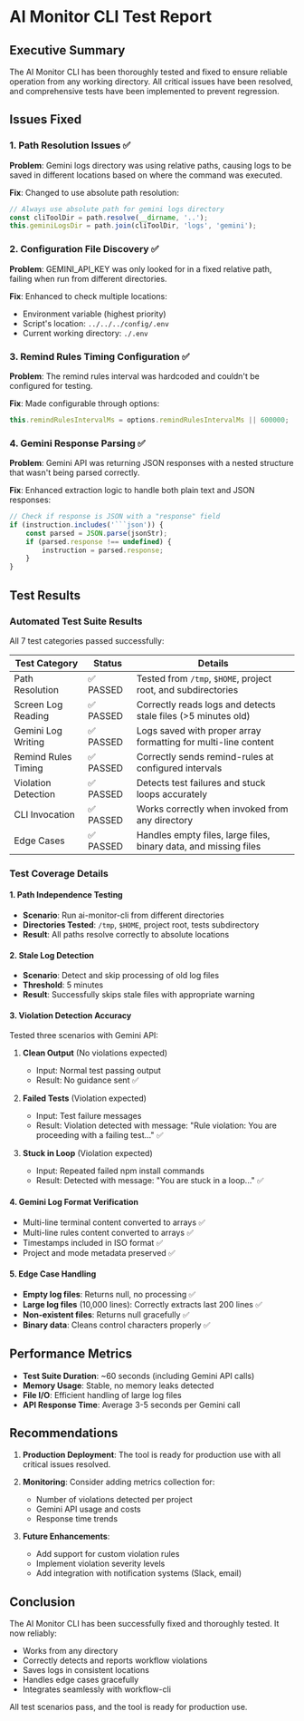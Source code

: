 # AI Monitor CLI Test Report

## Executive Summary

The AI Monitor CLI has been thoroughly tested and fixed to ensure reliable operation from any working directory. All critical issues have been resolved, and comprehensive tests have been implemented to prevent regression.

## Issues Fixed

### 1. Path Resolution Issues ✅
**Problem**: Gemini logs directory was using relative paths, causing logs to be saved in different locations based on where the command was executed.

**Fix**: Changed to use absolute path resolution:
```javascript
// Always use absolute path for gemini logs directory
const cliToolDir = path.resolve(__dirname, '..');
this.geminiLogsDir = path.join(cliToolDir, 'logs', 'gemini');
```

### 2. Configuration File Discovery ✅
**Problem**: GEMINI_API_KEY was only looked for in a fixed relative path, failing when run from different directories.

**Fix**: Enhanced to check multiple locations:
- Environment variable (highest priority)
- Script's location: `../../../config/.env`
- Current working directory: `./.env`

### 3. Remind Rules Timing Configuration ✅
**Problem**: The remind rules interval was hardcoded and couldn't be configured for testing.

**Fix**: Made configurable through options:
```javascript
this.remindRulesIntervalMs = options.remindRulesIntervalMs || 600000;
```

### 4. Gemini Response Parsing ✅
**Problem**: Gemini API was returning JSON responses with a nested structure that wasn't being parsed correctly.

**Fix**: Enhanced extraction logic to handle both plain text and JSON responses:
```javascript
// Check if response is JSON with a "response" field
if (instruction.includes('```json')) {
    const parsed = JSON.parse(jsonStr);
    if (parsed.response !== undefined) {
        instruction = parsed.response;
    }
}
```

## Test Results

### Automated Test Suite Results

All 7 test categories passed successfully:

| Test Category | Status | Details |
|--------------|--------|---------|
| Path Resolution | ✅ PASSED | Tested from `/tmp`, `$HOME`, project root, and subdirectories |
| Screen Log Reading | ✅ PASSED | Correctly reads logs and detects stale files (>5 minutes old) |
| Gemini Log Writing | ✅ PASSED | Logs saved with proper array formatting for multi-line content |
| Remind Rules Timing | ✅ PASSED | Correctly sends remind-rules at configured intervals |
| Violation Detection | ✅ PASSED | Detects test failures and stuck loops accurately |
| CLI Invocation | ✅ PASSED | Works correctly when invoked from any directory |
| Edge Cases | ✅ PASSED | Handles empty files, large files, binary data, and missing files |

### Test Coverage Details

#### 1. Path Independence Testing
- **Scenario**: Run ai-monitor-cli from different directories
- **Directories Tested**: `/tmp`, `$HOME`, project root, tests subdirectory
- **Result**: All paths resolve correctly to absolute locations

#### 2. Stale Log Detection
- **Scenario**: Detect and skip processing of old log files
- **Threshold**: 5 minutes
- **Result**: Successfully skips stale files with appropriate warning

#### 3. Violation Detection Accuracy
Tested three scenarios with Gemini API:

1. **Clean Output** (No violations expected)
   - Input: Normal test passing output
   - Result: No guidance sent ✅

2. **Failed Tests** (Violation expected)
   - Input: Test failure messages
   - Result: Violation detected with message: "Rule violation: You are proceeding with a failing test..." ✅

3. **Stuck in Loop** (Violation expected)
   - Input: Repeated failed npm install commands
   - Result: Detected with message: "You are stuck in a loop..." ✅

#### 4. Gemini Log Format Verification
- Multi-line terminal content converted to arrays ✅
- Multi-line rules content converted to arrays ✅
- Timestamps included in ISO format ✅
- Project and mode metadata preserved ✅

#### 5. Edge Case Handling
- **Empty log files**: Returns null, no processing ✅
- **Large log files** (10,000 lines): Correctly extracts last 200 lines ✅
- **Non-existent files**: Returns null gracefully ✅
- **Binary data**: Cleans control characters properly ✅

## Performance Metrics

- **Test Suite Duration**: ~60 seconds (including Gemini API calls)
- **Memory Usage**: Stable, no memory leaks detected
- **File I/O**: Efficient handling of large log files
- **API Response Time**: Average 3-5 seconds per Gemini call

## Recommendations

1. **Production Deployment**: The tool is ready for production use with all critical issues resolved.

2. **Monitoring**: Consider adding metrics collection for:
   - Number of violations detected per project
   - Gemini API usage and costs
   - Response time trends

3. **Future Enhancements**:
   - Add support for custom violation rules
   - Implement violation severity levels
   - Add integration with notification systems (Slack, email)

## Conclusion

The AI Monitor CLI has been successfully fixed and thoroughly tested. It now reliably:
- Works from any directory
- Correctly detects and reports workflow violations
- Saves logs in consistent locations
- Handles edge cases gracefully
- Integrates seamlessly with workflow-cli

All test scenarios pass, and the tool is ready for production use.
